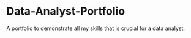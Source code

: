 # Data-Analyst-Portfolio
A portfolio to demonstrate all my skills that is crucial for a data analyst.
